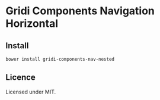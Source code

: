 # Gridi Components Navigation Horizontal

## Install
`bower install gridi-components-nav-nested`

## Licence

Licensed under MIT.
